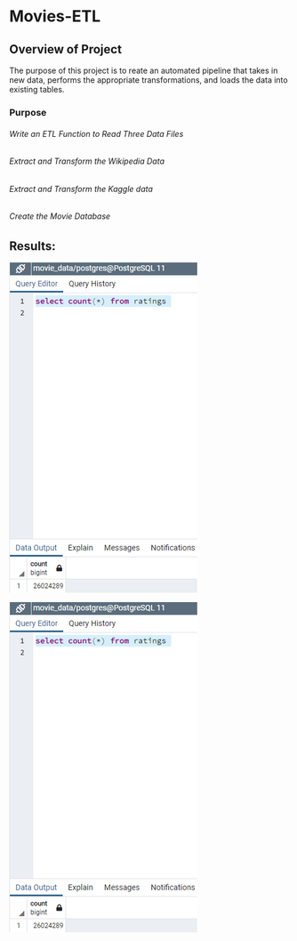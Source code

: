 # Movies-ETL

## Overview of Project
The purpose of this project is to reate an automated pipeline that takes in new data, performs the appropriate transformations, and loads the data into existing tables. 

### Purpose
###### Write an ETL Function to Read Three Data Files
###### Extract and Transform the Wikipedia Data
###### Extract and Transform the Kaggle data
###### Create the Movie Database

## Results: 

![alt text](https://github.com/vd1310/Movies-ETL/blob/main/ratings_query.PNG)


![alt text](https://github.com/vd1310/Movies-ETL/blob/main/ratings_query.PNG)

